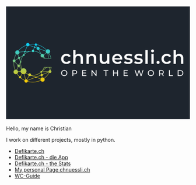 <!--
**chnuessli/chnuessli** is a ✨ _special_ ✨ repository because its `README.md` (this file) appears on your GitHub profile.

-->
![logo.png](logo.png)

Hello, my name is Christian

I work on different projects, mostly in python.

- [Defikarte.ch](https://defikarte.ch)
- [Defikarte.ch - die App](https://github.com/chnuessli/defikarte.ch-app)
- [Defikarte.ch - the Stats](https://stats.defikarte.ch)
- [My personal Page chnuessli.ch](https://chnuessli.ch/)
- [WC-Guide](https://wc-guide.com)
